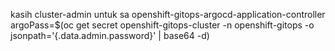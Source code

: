 kasih cluster-admin untuk sa openshift-gitops-argocd-application-controller <br>
argoPass=$(oc get secret openshift-gitops-cluster -n openshift-gitops -o jsonpath='{.data.admin\.password}' | base64 -d)
